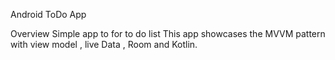 Android ToDo App

Overview
Simple app to  for to do list 
This app showcases the MVVM pattern with view model , live Data , Room and Kotlin.
